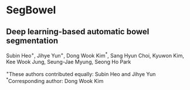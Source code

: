 # SegBowel

## Deep learning-based automatic bowel segmentation


Subin Heo<sup>+</sup>, 
Jihye Yun<sup>+</sup>, 
Dong Wook Kim<sup>*</sup>, 
Sang Hyun Choi, Kyuwon Kim, Kee Wook Jung, Seung-Jae Myung, Seong Ho Park

<sup>+</sup>These authors contributed equally: Subin Heo and Jihye Yun
<br /><sup>*</sup>Corresponding author: Dong Wook Kim
